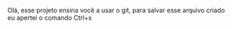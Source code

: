 Olá, esse projeto ensina você a usar o git, para salvar esse arquivo criado eu apertei o comando Ctrl+s
